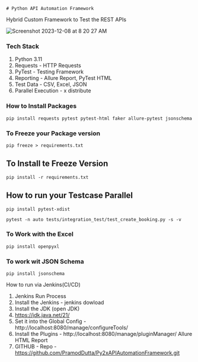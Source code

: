     # Python API Automation Framework

Hybrid Custom Framework to Test the REST APIs

![Screenshot 2023-12-08 at 8 20 27 AM](https://github.com/PramodDutta/Py1xAPIAutomation/assets/1409610/a09647ad-720b-4afb-8d33-b69e4710cee4)



### Tech Stack
1. Python 3.11
2. Requests - HTTP Requests
3. PyTest - Testing Framework
4. Reporting - Allure Report, PyTest HTML
5. Test Data - CSV, Excel, JSON
6. Parallel Execution - x distribute



### How to Install Packages
`` pip install requests pytest pytest-html faker allure-pytest jsonschema
``

### To Freeze your Package version
`` pip freeze > requirements.txt ``

## To Install te Freeze Version
``pip install -r requirements.txt``


## How to run your Testcase Parallel 
`` pip install pytest-xdist ``


``pytest -n auto tests/integration_test/test_create_booking.py -s -v
``

### To Work with the Excel
``pip install openpyxl``


### To work wit JSON Schema
```pip install jsonschema```

How to run via Jenkins(CI/CD)

1. Jenkins Run Process
2. Install the Jenkins - jenkins dowload
3. Install the JDK (open JDK)
4. https://jdk.java.net/21/
5. Set it into the Global Config - http://localhost:8080/manage/configureTools/
6. Install the Plugins - http://localhost:8080/manage/pluginManager/
Allure
HTML Report
7. GITHUB - Repo - https://github.com/PramodDutta/Py2xAPIAutomationFramework.git
